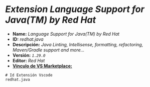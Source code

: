 <!-- Autor: Daniel Benjamin Perez Morales -->
<!-- GitHub: https://github.com/D4nitrix13 -->
<!-- GitLab: https://gitlab.com/D4nitrix13 -->
<!-- Correo electrónico: danielperezdev@proton.me -->

# ***Extension Language Support for Java(TM) by Red Hat***

- **Name:** *Language Support for Java(TM) by Red Hat*
- **ID:** *redhat.java*
- **Descripción:** *Java Linting, Intellisense, formatting, refactoring, Maven/Gradle support and more...*
- **Versión:** *`1.29.0`*
- **Editor:** *Red Hat*
- **[Vínculo de VS Marketplace:](https://marketplace.visualstudio.com/items?itemName=redhat.java "https://marketplace.visualstudio.com/items?itemName=redhat.java")**

```plaintext
# Id Extensión Vscode
redhat.java
```
